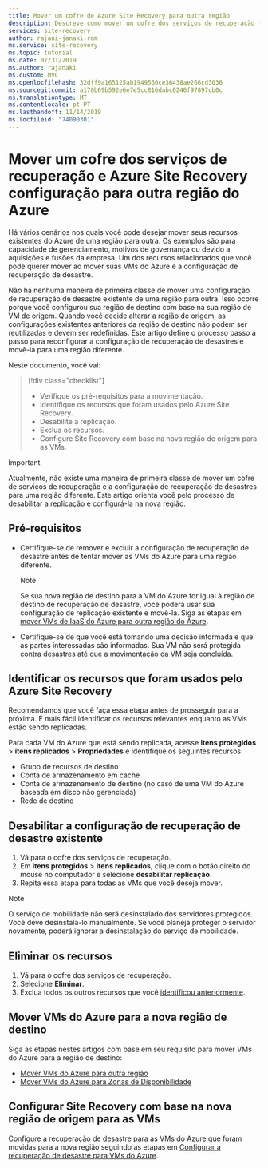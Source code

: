 ```yaml
---
title: Mover um cofre de Azure Site Recovery para outra região
description: Descreve como mover um cofre dos serviços de recuperação (Azure Site Recovery) para outra região do Azure
services: site-recovery
author: rajani-janaki-ram
ms.service: site-recovery
ms.topic: tutorial
ms.date: 07/31/2019
ms.author: rajanaki
ms.custom: MVC
ms.openlocfilehash: 32dff9a165125ab1949560ce36438ae266cd3036
ms.sourcegitcommit: a170b69b592e6e7e5cc816dabc0246f97897cb0c
ms.translationtype: MT
ms.contentlocale: pt-PT
ms.lasthandoff: 11/14/2019
ms.locfileid: "74090301"
---
```

# <a name="move-a-recovery-services-vault-and-azure-site-recovery-configuration-to-another-azure-region"></a>Mover um cofre dos serviços de recuperação e Azure Site Recovery configuração para outra região do Azure

Há vários cenários nos quais você pode desejar mover seus recursos existentes do Azure de uma região para outra. Os exemplos são para capacidade de gerenciamento, motivos de governança ou devido a aquisições e fusões da empresa. Um dos recursos relacionados que você pode querer mover ao mover suas VMs do Azure é a configuração de recuperação de desastre. 

Não há nenhuma maneira de primeira classe de mover uma configuração de recuperação de desastre existente de uma região para outra. Isso ocorre porque você configurou sua região de destino com base na sua região de VM de origem. Quando você decide alterar a região de origem, as configurações existentes anteriores da região de destino não podem ser reutilizadas e devem ser redefinidas. Este artigo define o processo passo a passo para reconfigurar a configuração de recuperação de desastres e movê-la para uma região diferente.

Neste documento, você vai:

> [!div class="checklist"]
> * Verifique os pré-requisitos para a movimentação.
> * Identifique os recursos que foram usados pelo Azure Site Recovery.
> * Desabilite a replicação.
> * Exclua os recursos.
> * Configure Site Recovery com base na nova região de origem para as VMs.

> [!IMPORTANT]
> Atualmente, não existe uma maneira de primeira classe de mover um cofre de serviços de recuperação e a configuração de recuperação de desastres para uma região diferente. Este artigo orienta você pelo processo de desabilitar a replicação e configurá-la na nova região.

## <a name="prerequisites"></a>Pré-requisitos

- Certifique-se de remover e excluir a configuração de recuperação de desastre antes de tentar mover as VMs do Azure para uma região diferente. 

  > [!NOTE]
  > Se sua nova região de destino para a VM do Azure for igual à região de destino de recuperação de desastre, você poderá usar sua configuração de replicação existente e movê-la. Siga as etapas em [mover VMs de IaaS do Azure para outra região do Azure](azure-to-azure-tutorial-migrate.md).

- Certifique-se de que você está tomando uma decisão informada e que as partes interessadas são informadas. Sua VM não será protegida contra desastres até que a movimentação da VM seja concluída.

## <a name="identify-the-resources-that-were-used-by-azure-site-recovery"></a>Identificar os recursos que foram usados pelo Azure Site Recovery
Recomendamos que você faça essa etapa antes de prosseguir para a próxima. É mais fácil identificar os recursos relevantes enquanto as VMs estão sendo replicadas.

Para cada VM do Azure que está sendo replicada, acesse **itens protegidos** > **itens replicados** > **Propriedades** e identifique os seguintes recursos:

- Grupo de recursos de destino
- Conta de armazenamento em cache
- Conta de armazenamento de destino (no caso de uma VM do Azure baseada em disco não gerenciada) 
- Rede de destino


## <a name="disable-the-existing-disaster-recovery-configuration"></a>Desabilitar a configuração de recuperação de desastre existente

1. Vá para o cofre dos serviços de recuperação.
2. Em **itens protegidos** > **itens replicados**, clique com o botão direito do mouse no computador e selecione **desabilitar replicação**.
3. Repita essa etapa para todas as VMs que você deseja mover.

> [!NOTE]
> O serviço de mobilidade não será desinstalado dos servidores protegidos. Você deve desinstalá-lo manualmente. Se você planeja proteger o servidor novamente, poderá ignorar a desinstalação do serviço de mobilidade.

## <a name="delete-the-resources"></a>Eliminar os recursos

1. Vá para o cofre dos serviços de recuperação.
2. Selecione **Eliminar**.
3. Exclua todos os outros recursos que você [identificou anteriormente](#identify-the-resources-that-were-used-by-azure-site-recovery).
 
## <a name="move-azure-vms-to-the-new-target-region"></a>Mover VMs do Azure para a nova região de destino

Siga as etapas nestes artigos com base em seu requisito para mover VMs do Azure para a região de destino:

- [Mover VMs do Azure para outra região](azure-to-azure-tutorial-migrate.md)
- [Mover VMs do Azure para Zonas de Disponibilidade](move-azure-VMs-AVset-Azone.md)

## <a name="set-up-site-recovery-based-on-the-new-source-region-for-the-vms"></a>Configurar Site Recovery com base na nova região de origem para as VMs

Configure a recuperação de desastre para as VMs do Azure que foram movidas para a nova região seguindo as etapas em [Configurar a recuperação de desastre para VMs do Azure](azure-to-azure-tutorial-enable-replication.md).
